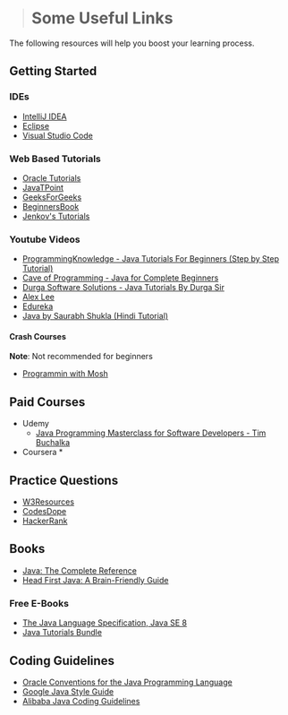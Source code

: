 ># Some Useful Links

The following resources will help you boost your learning process.

## Getting Started

### IDEs

* [IntelliJ IDEA](https://www.jetbrains.com/idea/download/)
* [Eclipse](https://www.eclipse.org/downloads/)
* [Visual Studio Code](https://code.visualstudio.com/download)

### Web Based Tutorials

* [Oracle Tutorials](https://docs.oracle.com/javase/tutorial/)
* [JavaTPoint](https://www.javatpoint.com)
* [GeeksForGeeks](https://www.geeksforgeeks.org/java/)
* [BeginnersBook](https://beginnersbook.com/java-tutorial-for-beginners-with-examples/)
* [Jenkov's Tutorials](http://tutorials.jenkov.com/java/index.html)

### Youtube Videos

* [ProgrammingKnowledge - Java Tutorials For Beginners (Step by Step Tutorial)](https://www.youtube.com/playlist?list=PLS1QulWo1RIbfTjQvTdj8Y6yyq4R7g-Al)
* [Cave of Programming - Java for Complete Beginners](https://www.youtube.com/playlist?list=PL9DF6E4B45C36D411)
* [Durga Software Solutions - Java Tutorials By Durga Sir](https://www.youtube.com/playlist?list=PLd3UqWTnYXOmx_J1774ukG_rvrpyWczm0)
* [Alex Lee](https://www.youtube.com/channel/UC_fFL5jgoCOrwAVoM_fBYwA/playlists)
* [Edureka](https://www.youtube.com/watch?v=hBh_CC5y8-s)
* [Java by Saurabh Shukla (Hindi Tutorial)](https://www.youtube.com/watch?v=IsLyduxZ9sc&list=PLX9Zi6XTqOKQ7TdRz0QynGIKuMV9Q2H8E)

#### Crash Courses

__Note__: Not recommended for beginners

* [Programmin with Mosh](https://www.youtube.com/watch?v=eIrMbAQSU34&t=1s)

## Paid Courses

* Udemy
  * [Java Programming Masterclass for Software Developers - Tim Buchalka](https://www.udemy.com/course/java-the-complete-java-developer-course/)
* Coursera
  * 

## Practice Questions

* [W3Resources](https://www.w3resource.com/java-exercises/)
* [CodesDope](https://www.codesdope.com/practice/practice_java/)
* [HackerRank](https://www.hackerrank.com/domains/java)

## Books

* [Java: The Complete Reference](https://www.amazon.in/Java-Complete-Reference-Herbert-Schildt/dp/9339212096/ref=sr_1_8?dchild=1&keywords=Java&qid=1599059123&sr=8-8)
* [Head First Java: A Brain-Friendly Guide](https://www.amazon.in/Head-First-Java-Brain-Friendly-Guide/dp/8173666024/ref=tmm_pap_swatch_0?_encoding=UTF8&qid=1599059654&sr=8-4)

### Free E-Books
* [The Java Language Specification, Java SE 8](http://docs.oracle.com/javase/specs/jls/se8/jls8.pdf)
* [Java Tutorials Bundle](https://www.oracle.com/java/technologies/javase/java-tutorial-downloads.html)

## Coding Guidelines

* [Oracle Conventions for the Java Programming Language](https://www.oracle.com/java/technologies/javase/codeconventions-contents.html)
* [Google Java Style Guide](https://google.github.io/styleguide/javaguide.html#s2.1-file-name)
* [Alibaba Java Coding Guidelines](https://github.com/alibaba/Alibaba-Java-Coding-Guidelines)